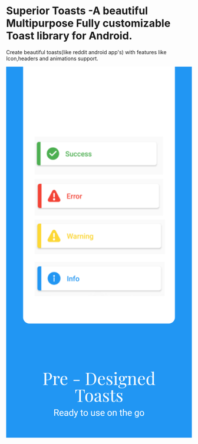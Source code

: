 # Superior Toasts -A beautiful Multipurpose Fully customizable Toast library for Android.
Create beautiful toasts(like reddit android app's) with features like Icon,headers and animations support.

![Image of Logo](https://raw.githubusercontent.com/shubh420/Superior-Toasts/shubh420-image-resources-update/Image%20Resources/Google%20Pixel%203%205.5-inch%20Display%20(1080%20x%202160)%20Screenshot%200_1.png)
